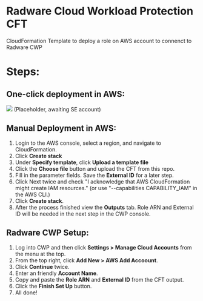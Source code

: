 # Radware Cloud Workload Protection CFT
CloudFormation Template to deploy a role on AWS account to connenct to Radware CWP

# Steps:

## One-click deployment in AWS:
[<img src="https://s3.amazonaws.com/cloudformation-examples/cloudformation-launch-stack.png">](https://console.aws.amazon.com/cloudformation/home?region=us-east-1#/stacks/new?stackName=radwareCwpIAMPermissions&templateURL=https://radwarecwptemplates.s3.amazonaws.com/cft/template.yml)
(Placeholder, awaiting SE account)

## Manual Deployment in AWS:
1. Login to the AWS console, select a region, and navigate to CloudFormation. 
1. Click **Create stack**
1. Under **Specify template**, click **Upload a template file**
1. Click the **Choose file** button and upload the CFT from this repo.
1. Fill in the parameter fields. Save the **External ID** for a later step.
1. Click Next twice and check "I acknowledge that AWS CloudFormation might create IAM resources." (or use "--capabilities CAPABILITY_IAM" in the AWS CLI.)
1. Click **Create stack**.
1. After the process finished view the **Outputs** tab. Role ARN and External ID will be needed in the next step in the CWP console.

## Radware CWP Setup:
1. Log into CWP and then click **Settings > Manage Cloud Accounts** from the menu at the top. 
1. From the top right, click **Add New > AWS Add Accoount**.
1. Click **Continue** twice.
1. Enter an friendly **Account Name**.
1. Copy and paste the **Role ARN** and **External ID** from the CFT output.
1. Click the **Finish Set Up** button.
1. All done!